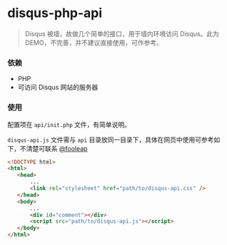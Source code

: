 disqus-php-api
===========

> Disqus 被墙，故做几个简单的接口，用于墙内环境访问 Disqus。此为 DEMO，不完善，并不建议直接使用，可作参考。

### 依赖

* PHP
* 可访问 Disqus 网站的服务器

### 使用


配置项在 `api/init.php` 文件，有简单说明。

`disqus-api.js` 文件需与 `api` 目录放同一目录下，具体在网页中使用可参考如下，不清楚可联系 [@fooleap](http://blog.fooleap.org)


```html
<!DOCTYPE html>
<html>
   <head>
       ...
       <link rel="stylesheet" href="path/to/disqus-api.css" />
   </head>
   <body>
       ...
       <div id="comment"></div>
       <script src="path/to/disqus-api.js"></script>
   </body>
</html>
```
